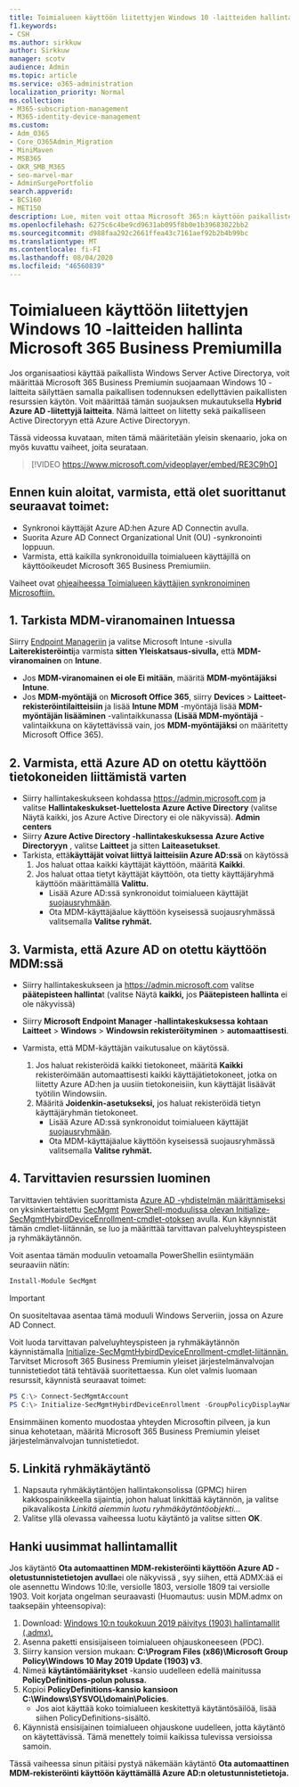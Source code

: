 ```yaml
---
title: Toimialueen käyttöön liitettyjen Windows 10 -laitteiden hallinta Microsoft 365 for Businessissa
f1.keywords:
- CSH
ms.author: sirkkuw
author: Sirkkuw
manager: scotv
audience: Admin
ms.topic: article
ms.service: o365-administration
localization_priority: Normal
ms.collection:
- M365-subscription-management
- M365-identity-device-management
ms.custom:
- Adm_O365
- Core_O365Admin_Migration
- MiniMaven
- MSB365
- OKR_SMB_M365
- seo-marvel-mar
- AdminSurgePortfolio
search.appverid:
- BCS160
- MET150
description: Lue, miten voit ottaa Microsoft 365:n käyttöön paikallisten Active Directoryyn liitettyjen Windows 10 -laitteiden suojaamisessa muutamassa vaiheessa.
ms.openlocfilehash: 6275c6c4be9cd9631ab095f8b0e1b39683022bb2
ms.sourcegitcommit: d988faa292c2661ffea43c7161aef92b2b4b99bc
ms.translationtype: MT
ms.contentlocale: fi-FI
ms.lasthandoff: 08/04/2020
ms.locfileid: "46560839"
---
```

# <a name="enable-domain-joined-windows-10-devices-to-be-managed-by-microsoft-365-business-premium"></a>Toimialueen käyttöön liitettyjen Windows 10 -laitteiden hallinta Microsoft 365 Business Premiumilla

Jos organisaatiosi käyttää paikallista Windows Server Active Directorya, voit määrittää Microsoft 365 Business Premiumin suojaamaan Windows 10 -laitteita säilyttäen samalla paikallisen todennuksen edellyttävien paikallisten resurssien käytön.
Voit määrittää tämän suojauksen mukautuksella **Hybrid Azure AD -liitettyjä laitteita**. Nämä laitteet on liitetty sekä paikalliseen Active Directoryyn että Azure Active Directoryyn.

Tässä videossa kuvataan, miten tämä määritetään yleisin skenaario, joka on myös kuvattu vaiheet, joita seurataan.

> [!VIDEO https://www.microsoft.com/videoplayer/embed/RE3C9hO]
  

## <a name="before-you-get-started-make-sure-you-complete-these-steps"></a>Ennen kuin aloitat, varmista, että olet suorittanut seuraavat toimet:
- Synkronoi käyttäjät Azure AD:hen Azure AD Connectin avulla.
- Suorita Azure AD Connect Organizational Unit (OU) -synkronointi loppuun.
- Varmista, että kaikilla synkronoiduilla toimialueen käyttäjillä on käyttöoikeudet Microsoft 365 Business Premiumiin.

Vaiheet ovat [ohjeaiheessa Toimialueen käyttäjien synkronoiminen Microsoftiin.](manage-domain-users.md)

## <a name="1-verify-mdm-authority-in-intune"></a>1. Tarkista MDM-viranomainen Intuessa

Siirry [Endpoint Manageriin](https://endpoint.microsoft.com/#blade/Microsoft_Intune_Enrollment/EnrollmentMenu/overview) ja valitse Microsoft Intune -sivulla **Laiterekisteröinti**ja varmista **sitten Yleiskatsaus-sivulla,** että **MDM-viranomainen** on **Intune**.

- Jos **MDM-viranomainen** **ei ole Ei mitään**, määritä **MDM-myöntäjäksi** **Intune**.
- Jos **MDM-myöntäjä** on **Microsoft Office 365**, siirry **Devices**  >  **Laitteet-rekisteröintilaitteisiin** ja lisää **Intune MDM** -myöntäjä lisää **MDM-myöntäjän lisääminen** -valintaikkunassa **(Lisää MDM-myöntäjä** -valintaikkuna on käytettävissä vain, jos **MDM-myöntäjäksi** on määritetty Microsoft Office 365).

## <a name="2-verify-azure-ad-is-enabled-for-joining-computers"></a>2. Varmista, että Azure AD on otettu käyttöön tietokoneiden liittämistä varten

- Siirry hallintakeskukseen kohdassa <a href="https://go.microsoft.com/fwlink/p/?linkid=2024339" target="_blank">https://admin.microsoft.com</a> ja valitse **Hallintakeskukset-luettelosta Azure Active Directory** (valitse Näytä kaikki, jos Azure Active Directory ei ole näkyvissä). **Admin centers** 
- Siirry **Azure Active Directory -hallintakeskuksessa** **Azure Active Directoryyn** , valitse **Laitteet** ja sitten **Laiteasetukset**.
- Tarkista, että**käyttäjät voivat liittyä laitteisiin Azure AD:ssä** on käytössä 
    1. Jos haluat ottaa kaikki käyttäjät käyttöön, määritä **Kaikki**.
    2. Jos haluat ottaa tietyt käyttäjät käyttöön, ota tietty käyttäjäryhmä käyttöön määrittämällä **Valittu.**
        - Lisää Azure AD:ssä synkronoidut toimialueen käyttäjät [suojausryhmään](../admin/create-groups/create-groups.md).
        - Ota MDM-käyttäjäalue käyttöön kyseisessä suojausryhmässä valitsemalla **Valitse ryhmät.**

## <a name="3-verify-azure-ad-is-enabled-for-mdm"></a>3. Varmista, että Azure AD on otettu käyttöön MDM:ssä

- Siirry hallintakeskukseen ja <a href="https://go.microsoft.com/fwlink/p/?linkid=2024339" target="_blank">https://admin.microsoft.com</a> valitse **päätepisteen hallinta**t (valitse Näytä **kaikki,** jos **Päätepisteen hallinta** ei ole näkyvissä)
- Siirry **Microsoft Endpoint Manager -hallintakeskuksessa** **kohtaan Laitteet**  >  **Windows**  >  **Windowsin rekisteröityminen**  >  **automaattisesti**.
- Varmista, että MDM-käyttäjän vaikutusalue on käytössä.

    1. Jos haluat rekisteröidä kaikki tietokoneet, määritä **Kaikki** rekisteröimään automaattisesti kaikki käyttäjätietokoneet, jotka on liitetty Azure AD:hen ja uusiin tietokoneisiin, kun käyttäjät lisäävät työtilin Windowsiin.
    2. Määritä **Joidenkin-asetukseksi,** jos haluat rekisteröidä tietyn käyttäjäryhmän tietokoneet.
        -  Lisää Azure AD:ssä synkronoidut toimialueen käyttäjät [suojausryhmään](../admin/create-groups/create-groups.md).
        -  Ota MDM-käyttäjäalue käyttöön kyseisessä suojausryhmässä valitsemalla **Valitse ryhmät.**

## <a name="4-create-the-required-resources"></a>4. Tarvittavien resurssien luominen 

Tarvittavien tehtävien suorittamista [Azure AD -yhdistelmän määrittämiseksi](https://docs.microsoft.com/azure/active-directory/devices/hybrid-azuread-join-managed-domains#configure-hybrid-azure-ad-join) on yksinkertaistettu [SecMgmt](https://www.powershellgallery.com/packages/SecMgmt) [PowerShell-moduulissa olevan Initialize-SecMgmtHybirdDeviceEnrollment-cmdlet-otoksen](https://github.com/microsoft/secmgmt-open-powershell/blob/master/docs/help/Initialize-SecMgmtHybirdDeviceEnrollment.md) avulla. Kun käynnistät tämän cmdlet-liitännän, se luo ja määrittää tarvittavan palveluyhteyspisteen ja ryhmäkäytännön.

Voit asentaa tämän moduulin vetoamalla PowerShellin esiintymään seuraaviin nätin:

```powershell
Install-Module SecMgmt
```

> [!IMPORTANT]
> On suositeltavaa asentaa tämä moduuli Windows Serveriin, jossa on Azure AD Connect.

Voit luoda tarvittavan palveluyhteyspisteen ja ryhmäkäytännön käynnistämalla [Initialize-SecMgmtHybirdDeviceEnrollment-cmdlet-liitännän.](https://github.com/microsoft/secmgmt-open-powershell/blob/master/docs/help/Initialize-SecMgmtHybirdDeviceEnrollment.md) Tarvitset Microsoft 365 Business Premiumin yleiset järjestelmänvalvojan tunnistetiedot tätä tehtävää suoritettaessa. Kun olet valmis luomaan resurssit, käynnistä seuraavat toimet:

```powershell
PS C:\> Connect-SecMgmtAccount
PS C:\> Initialize-SecMgmtHybirdDeviceEnrollment -GroupPolicyDisplayName 'Device Management'
```

Ensimmäinen komento muodostaa yhteyden Microsoftin pilveen, ja kun sinua kehotetaan, määritä Microsoft 365 Business Premiumin yleiset järjestelmänvalvojan tunnistetiedot.

## <a name="5-link-the-group-policy"></a>5. Linkitä ryhmäkäytäntö

1. Napsauta ryhmäkäytäntöjen hallintakonsolissa (GPMC) hiiren kakkospainikkeella sijaintia, johon haluat linkittää käytännön, ja valitse pikavalikosta *Linkitä aiemmin luotu ryhmäkäytäntöobjekti...*
2. Valitse yllä olevassa vaiheessa luotu käytäntö ja valitse sitten **OK**.

## <a name="get-the-latest-administrative-templates"></a>Hanki uusimmat hallintamallit

Jos käytäntö **Ota automaattinen MDM-rekisteröinti käyttöön Azure AD -oletustunnistetietojen avulla**ei ole näkyvissä , syy siihen, että ADMX:ää ei ole asennettu Windows 10:lle, versiolle 1803, versiolle 1809 tai versiolle 1903. Voit korjata ongelman seuraavasti (Huomautus: uusin MDM.admx on taaksepäin yhteensopiva):

1.  Download: [Windows 10:n toukokuun 2019 päivitys (1903) hallintamallit (.admx).](https://www.microsoft.com/download/details.aspx?id=58495&WT.mc_id=rss_alldownloads_all)
2.  Asenna paketti ensisijaiseen toimialueen ohjauskoneeseen (PDC).
3.  Siirry kansion version mukaan: **C:\Program Files (x86)\Microsoft Group Policy\Windows 10 May 2019 Update (1903) v3**.
4.  Nimeä **käytäntömääritykset** -kansio uudelleen edellä mainitussa **PolicyDefinitions-polun polussa.**
5.  Kopioi **PolicyDefinitions-kansio** **kansioon C:\Windows\SYSVOL\domain\Policies**. 
    -   Jos aiot käyttää koko toimialueen keskitettyä käytäntösäilöä, lisää siihen PolicyDefinitions-sisältö.
6.  Käynnistä ensisijainen toimialueen ohjauskone uudelleen, jotta käytäntö on käytettävissä. Tämä menettely toimii kaikissa tulevissa versioissa samoin.

Tässä vaiheessa sinun pitäisi pystyä näkemään käytäntö **Ota automaattinen MDM-rekisteröinti käyttöön käyttämällä Azure AD:n oletustunnistetietoja.**
